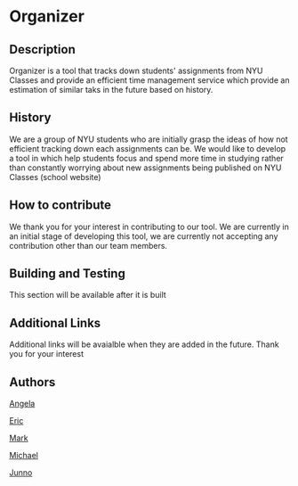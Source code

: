 <h1>Organizer</h1>


<h2>Description</h2>
  <p>Organizer is a tool that tracks down students' assignments from NYU Classes and provide an efficient time management service which provide an estimation of similar taks in the future based on history.</p>
  
  
 <h2>History</h2>
 <p>We are a group of NYU students who are initially grasp the ideas of how not efficient tracking down each assignments 
can be. We would like to develop a tool in which help students focus and spend more time in studying rather than constantly worrying about new assignments being published on NYU Classes (school website)</p> 
 
 
  <h2>How to contribute</h2>
  <p>We thank you for your interest in contributing to our tool. We are currently in an initial stage of developing this tool, we are currently not accepting any contribution other than our team members. </p> 
  
  
  <h2>Building and Testing</h2>
   <p>This section will be available after it is built </p> 
   
   
  <h2>Additional Links</h2>
  <p>Additional links will be avaialble when they are added in the future. Thank you for your interest </p> 
  
  <h2>Authors</h2>

[Angela](https://github.com/aqlangela)

[Eric](https://github.com/Zerichen)

[Mark](https://github.com/Mark-Zeng)

[Michael](https://github.com/MichaelZhangty)

[Junno](https://github.com/jq488)

